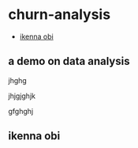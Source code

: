 # churn-analysis

- [ikenna obi](#ikenna-obi)

## a demo on data analysis
jhghg








jhjgjghjk




gfghghj
## ikenna obi
